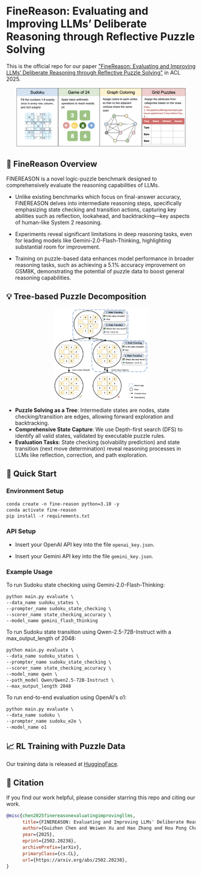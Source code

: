 # FineReason: Evaluating and Improving LLMs’ Deliberate Reasoning through Reflective Puzzle Solving

This is the official repo for our paper ["FineReason: Evaluating and Improving LLMs’ Deliberate Reasoning through Reflective Puzzle Solving"](https://aclanthology.org/2025.acl-long.333/) in ACL 2025.

<p align="center">
    <img src="assets/puzzle-types.png" width="90%" height="50%">
</p>

## 📌 FineReason Overview

FINEREASON is a novel logic-puzzle benchmark designed to comprehensively evaluate the reasoning capabilities of LLMs. 

- Unlike existing benchmarks which focus on final-answer accuracy, FINEREASON delves into intermediate reasoning steps, specifically emphasizing state checking and transition actions, capturing key abilities such as reflection, lookahead, and backtracking—key aspects of human-like System 2 reasoning.

- Experiments reveal significant limitations in deep reasoning tasks, even for leading models like Gemini-2.0-Flash-Thinking, highlighting substantial room for improvement.

- Training on puzzle-based data enhances model performance in broader reasoning tasks, such as achieving a 5.1% accuracy improvement on GSM8K, demonstrating the potential of puzzle data to boost general reasoning capabilities.

## 💡 Tree-based Puzzle Decomposition
<p align="center">
    <img src="assets/sudoku-tree.png" width="50%" height="50%">
</p>

- **Puzzle Solving as a Tree**: Intermediate states are nodes, state checking/transition are edges, allowing forward exploration and backtracking.
- **Comprehensive State Capture**: We use Depth-first search (DFS) to identify all valid states, validated by executable puzzle rules.
- **Evaluation Tasks**: State checking (solvability prediction) and state transition (next move determination) reveal reasoning processes in LLMs like reflection, correction, and path exploration.

## 🚀 Quick Start

### Environment Setup
```
conda create -n fine-reason python=3.10 -y
conda activate fine-reason
pip install -r requirements.txt
```

### API Setup
- Insert your OpenAI API key into the file `openai_key.json`.

- Insert your Gemini API key into the file `gemini_key.json`.

### Example Usage
To run Sudoku state checking using Gemini-2.0-Flash-Thinking:
```
python main.py evaluate \
--data_name sudoku_states \
--prompter_name sudoku_state_checking \
--scorer_name state_checking_accuracy \
--model_name gemini_flash_thinking
```
To run Sudoku state transition using Qwen-2.5-72B-Instruct with a max_output_length of 2048:
```
python main.py evaluate \
--data_name sudoku_states \
--prompter_name sudoku_state_checking \
--scorer_name state_checking_accuracy \
--model_name qwen \
--path_model Qwen/Qwen2.5-72B-Instruct \
--max_output_length 2048
```
To run end-to-end evaluation using OpenAI's  o1:
```
python main.py evaluate \
--data_name sudoku \
--prompter_name sudoku_e2e \
--model_name o1
```

## 📈 RL Training with Puzzle Data
Our training data is released at [HuggingFace](https://huggingface.co/datasets/Guizhen/Puzzles_10k).

## 🔗 Citation

If you find our work helpful, please consider starring this repo and citing our work.

```bibtex
@misc{chen2025finereasonevaluatingimprovingllms,
      title={FINEREASON: Evaluating and Improving LLMs' Deliberate Reasoning through Reflective Puzzle Solving}, 
      author={Guizhen Chen and Weiwen Xu and Hao Zhang and Hou Pong Chan and Chaoqun Liu and Lidong Bing and Deli Zhao and Anh Tuan Luu and Yu Rong},
      year={2025},
      eprint={2502.20238},
      archivePrefix={arXiv},
      primaryClass={cs.CL},
      url={https://arxiv.org/abs/2502.20238}, 
}
```